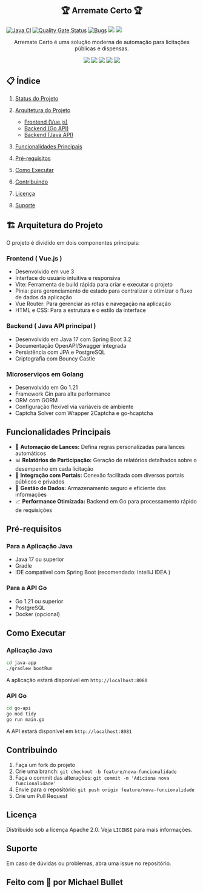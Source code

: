 ## <p align="center"> 🏆 Arremate Certo 🏆</p>
 
<p align="center"> 

[![Java CI](https://github.com/Bulletdev/Arremate-certo/actions/workflows/ant.yml/badge.svg)](https://github.com/Bulletdev/Arremate-certo/actions/workflows/ant.y)
[![Quality Gate Status](https://sonarcloud.io/api/project_badges/measure?project=Bulletdev_Arremate-certo&metric=alert_status)](https://sonarcloud.io/summary/new_code?id=Bulletdev_Arremate-certo)
[![Bugs](https://sonarcloud.io/api/project_badges/measure?project=Bulletdev_Arremate-certo&metric=bugs)](https://sonarcloud.io/summary/new_code?id=Bulletdev_Arremate-certo)
<img src="https://img.shields.io/badge/status-em_desenvolvimento-yellow">  <img src="https://img.shields.io/badge/release_date-Março_2025-blue"></p> 

<p align="center">
Arremate Certo é uma solução moderna de automação para licitações públicas e dispensas.   
</p>

<p align="center">
  <img src="https://img.shields.io/badge/versão-2.0-brightgreen">
  <img src="https://img.shields.io/badge/licença-Apache_2.0-blue">
  <img src="https://img.shields.io/badge/Java-17-orange">
  <img src="https://img.shields.io/badge/Go-1.21-cyan">
  <img src="https://img.shields.io/badge/Spring_Boot-3.2-green"> 
</p>


## 📋 Índice
1. [Status do Projeto](#-Status-do-projeto)
2. [Arquitetura do Projeto](#-arquitetura-do-projeto)
   - [Frontend (Vue.js)](#-Frontend ( Vue.js ))
   - [Backend (Go API)](#-Microserviços-em-Golang)
   - [Backend (Java API)](#-Backend ( Java API principal ))

3. [Funcionalidades Principais](#-funcionalidades-principais)
4. [Pré-requisitos](#️-pré-requisitos)
5. [Como Executar](#-como-executar)
6. [Contribuindo](#-contribuindo)
7. [Licença](#-licença)
8. [Suporte](#-suporte)


## 🏗️ Arquitetura do Projeto

O projeto é dividido em dois componentes principais:

###  Frontend ( Vue.js )


- Desenvolvido em vue 3 
- Interface do usuário intuitiva e responsiva
- Vite: Ferramenta de build rápida para criar e executar o projeto
- Pinia: para gerenciamento de estado para centralizar e otimizar o fluxo de dados da aplicação
- Vue Router: Para gerenciar as rotas e navegação na aplicação
- HTML e CSS: Para a estrutura e o estilo da interface

###  Backend ( Java API principal )

- Desenvolvido em Java 17 com Spring Boot 3.2
- Documentação OpenAPI/Swagger integrada
- Persistência com JPA e  PostgreSQL
- Criptografia com Bouncy Castle
  
### Microserviços em Golang

- Desenvolvido em Go 1.21
- Framework Gin para alta performance
- ORM com GORM
- Configuração flexível via variáveis de ambiente
- Captcha Solver com  Wrapper 2Captcha e go-hcaptcha

##  Funcionalidades Principais

- 🔄 **Automação de Lances:** Defina regras personalizadas para lances automáticos
- 📊 **Relatórios de Participação:** Geração de relatórios detalhados sobre o desempenho em cada licitação
- 🔗 **Integração com Portais:** Conexão facilitada com diversos portais públicos e privados
- 🔐 **Gestão de Dados:** Armazenamento seguro e eficiente das informações
- 📈 **Performance Otimizada:** Backend em Go para processamento rápido de requisições

##  Pré-requisitos

### Para a Aplicação Java

- Java 17 ou superior
- Gradle
- IDE compatível com Spring Boot (recomendado: IntelliJ IDEA )

### Para a API Go

- Go 1.21 ou superior
- PostgreSQL
- Docker (opcional)

##  Como Executar

### Aplicação Java

```bash
cd java-app
./gradlew bootRun
```
A aplicação estará disponível em `http://localhost:8080`

### API Go
```bash
cd go-api
go mod tidy
go run main.go
```
A API estará disponível em `http://localhost:8081`



##  Contribuindo

1. Faça um fork do projeto
2. Crie uma branch: `git checkout -b feature/nova-funcionalidade`
3. Faça o commit das alterações: `git commit -m 'Adiciona nova funcionalidade'`
4. Envie para o repositório: `git push origin feature/nova-funcionalidade`
5. Crie um Pull Request

##  Licença

Distribuído sob a licença Apache 2.0. Veja `LICENSE` para mais informações.

##  Suporte

Em caso de dúvidas ou problemas, abra uma issue no repositório.


## Feito com 💙 por Michael Bullet
